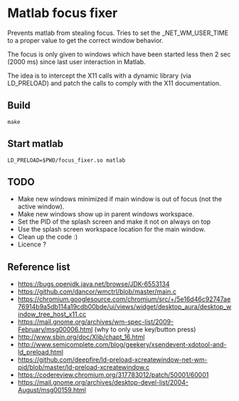 # Matlab focus fixer

Prevents matlab from stealing focus. Tries to set the _NET_WM_USER_TIME to a proper value to get the correct window behavior.

The focus is only given to windows which have been started less then 2 sec (2000 ms) since last user interaction in Matlab.

The idea is to intercept the X11 calls with a dynamic library (via LD_PRELOAD) and patch the calls to comply with the X11 documentation.


## Build
```
make
```

## Start matlab
```
LD_PRELOAD=$PWD/focus_fixer.so matlab
```

## TODO

* Make new windows minimized if main window is out of focus (not the active window).
* Make new windows show up in parent windows workspace.
* Set the PID of the splash screen and make it not on always on top 
* Use the splash screen workspace location for the main window.
* Clean up the code :)
* Licence ?

## Reference list
* https://bugs.openjdk.java.net/browse/JDK-6553134
* https://github.com/dancor/wmctrl/blob/master/main.c
* https://chromium.googlesource.com/chromium/src/+/5e16d46c92747ae76914b9a5db114a19cdb00bde/ui/views/widget/desktop_aura/desktop_window_tree_host_x11.cc
* https://mail.gnome.org/archives/wm-spec-list/2009-February/msg00006.html (why to only use key/button press)
* http://www.sbin.org/doc/Xlib/chapt_16.html
* http://www.semicomplete.com/blog/geekery/xsendevent-xdotool-and-ld_preload.html
* https://github.com/deepfire/ld-preload-xcreatewindow-net-wm-pid/blob/master/ld-preload-xcreatewindow.c
* https://codereview.chromium.org/317783012/patch/50001/60001
* https://mail.gnome.org/archives/desktop-devel-list/2004-August/msg00159.html

